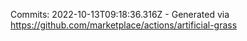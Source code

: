 Commits: 2022-10-13T09:18:36.316Z - Generated via https://github.com/marketplace/actions/artificial-grass
<br>
